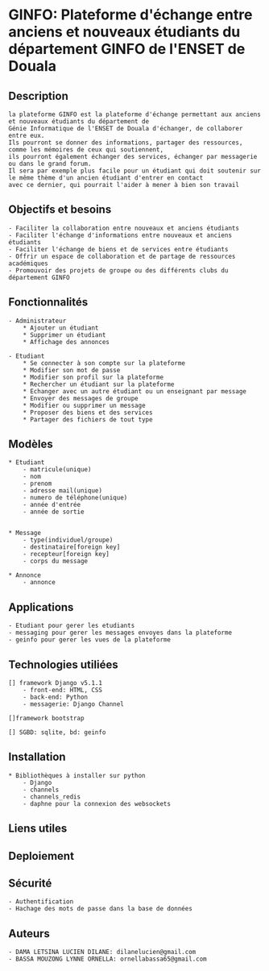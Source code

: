 # GINFO: Plateforme d'échange entre anciens et nouveaux étudiants du département GINFO de l'ENSET de Douala

## Description
    la plateforme GINFO est la plateforme d'échange permettant aux anciens et nouveaux étudiants du département de 
    Génie Informatique de l'ENSET de Douala d'échanger, de collaborer entre eux. 
    Ils pourront se donner des informations, partager des ressources, comme les mémoires de ceux qui soutiennent,
    ils pourront également échanger des services, échanger par messagerie ou dans le grand forum.
    Il sera par exemple plus facile pour un étudiant qui doit soutenir sur le même thème d'un ancien étudiant d'entrer en contact
    avec ce dernier, qui pourrait l'aider à mener à bien son travail

## Objectifs et besoins

    - Faciliter la collaboration entre nouveaux et anciens étudiants
    - Faciliter l'échange d'informations entre nouveaux et anciens étudiants
    - Faciliter l'échange de biens et de services entre étudiants
    - Offrir un espace de collaboration et de partage de ressources académiques
    - Promouvoir des projets de groupe ou des différents clubs du département GINFO

## Fonctionnalités

    - Administrateur
        * Ajouter un étudiant
        * Supprimer un étudiant
        * Affichage des annonces
    
    - Etudiant
        * Se connecter à son compte sur la plateforme
        * Modifier son mot de passe
        * Modifier son profil sur la plateforme
        * Rechercher un étudiant sur la plateforme
        * Echanger avec un autre étudiant ou un enseignant par message
        * Envoyer des messages de groupe
        * Modifier ou supprimer un message
        * Proposer des biens et des services
        * Partager des fichiers de tout type
    
## Modèles

    * Etudiant
        - matricule(unique)
        - nom
        - prenom
        - adresse mail(unique)
        - numero de téléphone(unique)
        - année d'entrée
        - année de sortie


    * Message
        - type(individuel/groupe)
        - destinataire[foreign key]
        - recepteur[foreign key]
        - corps du message
    
    * Annonce
        - annonce
    
## Applications

    - Etudiant pour gerer les etudiants
    - messaging pour gerer les messages envoyes dans la plateforme
    - geinfo pour gerer les vues de la plateforme

## Technologies utiliées

    [] framework Django v5.1.1
        - front-end: HTML, CSS
        - back-end: Python
        - messagerie: Django Channel

    []framework bootstrap

    [] SGBD: sqlite, bd: geinfo


## Installation
    * Bibliothèques à installer sur python
        - Django
        - channels
        - channels_redis
        - daphne pour la connexion des websockets

## Liens utiles

## Deploiement

## Sécurité
    - Authentification
    - Hachage des mots de passe dans la base de données

## Auteurs
    - DAMA LETSINA LUCIEN DILANE: dilanelucien@gmail.com
    - BASSA MOUZONG LYNNE ORNELLA: ornellabassa65@gmail.com
